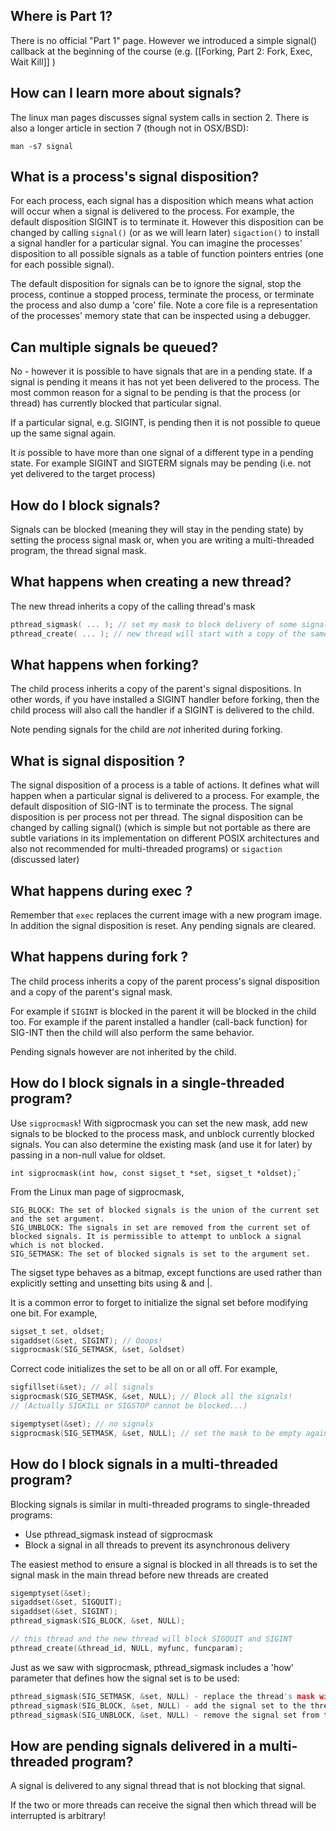 ## Where is Part 1?
There is no official "Part 1" page. However we introduced a simple signal() callback at the beginning of the course (e.g. [[Forking, Part 2: Fork, Exec, Wait Kill]] )

## How can I learn more about signals?

The linux man pages discusses signal system calls in section 2. There is also a longer article in section 7 (though not in OSX/BSD):
```
man -s7 signal
```
## What is a process's signal disposition?
For each process, each signal has a disposition which means what action will occur when a signal is delivered to the process. For example, the default disposition SIGINT is to terminate it. However this disposition can be changed by calling `signal()` (or as we will learn later) `sigaction()`  to install a signal handler for a particular signal. You can imagine the processes' disposition to all possible signals as a table of function pointers entries (one for each possible signal).

The default disposition for signals can be to ignore the signal, stop the process, continue a stopped process, terminate the process, or terminate the process and also dump a 'core' file. Note a core file is a representation of the processes' memory state that can be inspected using a debugger.

## Can multiple signals be queued?

No - however it is possible to have signals that are in a pending state. If a signal is pending it means it has not yet been delivered to the process. The most common reason for a signal to be pending is that the process (or thread) has currently blocked that particular signal.

If a particular signal, e.g. SIGINT, is pending then it is not possible to queue up the same signal again.

It _is_ possible to have more than one signal of a different type in a pending state. For example SIGINT and SIGTERM signals may be pending (i.e. not yet delivered to the target process)

## How do I block signals?
Signals can be blocked (meaning they will stay in the pending state) by setting the process signal mask or, when you are writing a multi-threaded program, the thread signal mask.

## What happens when creating a new thread?
The new thread inherits a copy of the calling thread's mask
```C
pthread_sigmask( ... ); // set my mask to block delivery of some signals
pthread_create( ... ); // new thread will start with a copy of the same mask
```

## What happens when forking?

The child process inherits a copy of the parent's signal dispositions. In other words, if you have installed a SIGINT handler before forking, then the child process will also call the handler if a SIGINT is delivered to the child.

Note pending signals for the child are _not_ inherited during forking.
## What is signal disposition ?
The signal disposition of a process is a table of actions. It defines what will happen when a particular signal is delivered to a process. For example, the default disposition of SIG-INT is to terminate the process. The signal disposition is per process not per thread. The signal disposition can be changed by calling signal() (which is simple but not portable as there are subtle variations in its implementation on different POSIX architectures and also not recommended for multi-threaded programs) or `sigaction` (discussed later)

## What happens during exec ?
Remember that `exec` replaces the current image with a new program image. In addition the signal disposition is reset. Any pending signals are cleared.

## What happens during fork ?
The child process inherits a copy of the parent process's signal disposition and a copy of the parent's signal mask.

For example if `SIGINT` is blocked in the parent it will be blocked in the child too.
For example if the parent installed a handler (call-back function) for SIG-INT then the child will also perform the same behavior.

Pending signals however are not inherited by the child.

## How do I block signals in a single-threaded program?
Use `sigprocmask`! With sigprocmask you can set the new mask, add new signals to be blocked to the process mask, and unblock currently blocked signals. You can also determine the existing mask (and use it for later) by passing in a non-null value for oldset.

```
int sigprocmask(int how, const sigset_t *set, sigset_t *oldset);`
```

From the Linux man page of sigprocmask,
```
SIG_BLOCK: The set of blocked signals is the union of the current set and the set argument.
SIG_UNBLOCK: The signals in set are removed from the current set of blocked signals. It is permissible to attempt to unblock a signal which is not blocked.
SIG_SETMASK: The set of blocked signals is set to the argument set.

```
The sigset type behaves as a bitmap, except functions are used rather than explicitly setting and unsetting bits using & and |. 

It is a common error to forget to initialize the signal set before modifying one bit. For example,
```C
sigset_t set, oldset;
sigaddset(&set, SIGINT); // Ooops!
sigprocmask(SIG_SETMASK, &set, &oldset)
```
Correct code initializes the set to be all on or all off. For example,
```C
sigfillset(&set); // all signals
sigprocmask(SIG_SETMASK, &set, NULL); // Block all the signals!
// (Actually SIGKILL or SIGSTOP cannot be blocked...)

sigemptyset(&set); // no signals 
sigprocmask(SIG_SETMASK, &set, NULL); // set the mask to be empty again
```

## How do I block signals in a multi-threaded program?
Blocking signals is similar in multi-threaded programs to single-threaded programs:
* Use pthread_sigmask instead of sigprocmask
* Block a signal in all threads to prevent its asynchronous delivery

The easiest method to ensure a signal is blocked in all threads is to set the signal mask in the main thread before new threads are created

```C
sigemptyset(&set);
sigaddset(&set, SIGQUIT);
sigaddset(&set, SIGINT);
pthread_sigmask(SIG_BLOCK, &set, NULL);

// this thread and the new thread will block SIGQUIT and SIGINT
pthread_create(&thread_id, NULL, myfunc, funcparam);
```

Just as we saw with sigprocmask, pthread_sigmask includes a 'how' parameter that defines how the signal set is to be used:
```C
pthread_sigmask(SIG_SETMASK, &set, NULL) - replace the thread's mask with given signal set
pthread_sigmask(SIG_BLOCK, &set, NULL) - add the signal set to the thread's mask
pthread_sigmask(SIG_UNBLOCK, &set, NULL) - remove the signal set from the thread's mask
```

## How are pending signals delivered in a multi-threaded program?
A signal is delivered to any signal thread that is not blocking that signal.

If the two or more threads can receive the signal then which thread will be interrupted is arbitrary!

